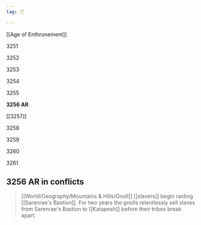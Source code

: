 ```yaml
---
tag: 🕛

---
```

[[Age of Enthronement]]


3251

3252

3253

3254

3255

**3256 AR**

[[3257]]

3258

3259

3260

3261



## 3256 AR in conflicts

>  [[World/Geography/Mountains & Hills/Gnoll]] [[slavers]] begin raiding [[Sarenrae's Bastion]]. For two years the gnolls relentlessly sell slaves from Sarenrae's Bastion to [[Katapesh]] before their tribes break apart.







